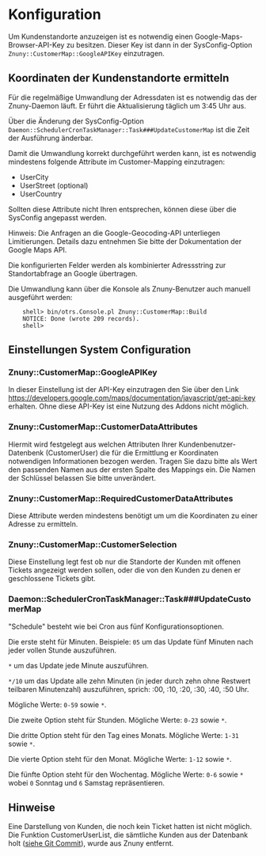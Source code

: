 # Konfiguration

Um Kundenstandorte anzuzeigen ist es notwendig einen Google-Maps-Browser-API-Key zu besitzen.
Dieser Key ist dann in der SysConfig-Option `Znuny::CustomerMap::GoogleAPIKey` einzutragen.

## Koordinaten der Kundenstandorte ermitteln

Für die regelmäßige Umwandlung der Adressdaten ist es notwendig das der Znuny-Daemon läuft. Er führt die Aktualisierung täglich um 3:45 Uhr aus.

Über die Änderung der SysConfig-Option `Daemon::SchedulerCronTaskManager::Task###UpdateCustomerMap` ist die Zeit der Ausführung änderbar.

Damit die Umwandlung korrekt durchgeführt werden kann, ist es notwendig
mindestens folgende Attribute im Customer-Mapping einzutragen:

 - UserCity
 - UserStreet (optional)
 - UserCountry

Sollten diese Attribute nicht Ihren entsprechen, können diese über die SysConfig angepasst werden.

Hinweis:
Die Anfragen an die Google-Geocoding-API unterliegen Limitierungen. Details dazu entnehmen Sie bitte der Dokumentation der Google Maps API.

Die konfigurierten Felder werden als kombinierter Adressstring zur Standortabfrage an Google übertragen.

Die Umwandlung kann über die Konsole als Znuny-Benutzer auch manuell ausgeführt werden:

```
    shell> bin/otrs.Console.pl Znuny::CustomerMap::Build
    NOTICE: Done (wrote 209 records).
    shell>
```

## Einstellungen System Configuration

### Znuny::CustomerMap::GoogleAPIKey
In dieser Einstellung ist der API-Key einzutragen den Sie über den Link https://developers.google.com/maps/documentation/javascript/get-api-key erhalten. Ohne diese API-Key ist eine Nutzung des Addons nicht möglich.

### Znuny::CustomerMap::CustomerDataAttributes
Hiermit wird festgelegt aus welchen Attributen Ihrer Kundenbenutzer-Datenbenk (CustomerUser) die für die Ermittlung er Koordinaten notwendigen Informationen bezogen werden. Tragen Sie dazu bitte als Wert den passenden Namen aus der ersten Spalte des Mappings ein. Die Namen der Schlüssel belassen Sie bitte unverändert.

### Znuny::CustomerMap::RequiredCustomerDataAttributes
Diese Attribute werden mindestens benötigt um um die Koordinaten zu einer Adresse zu ermitteln.

### Znuny::CustomerMap::CustomerSelection
Diese Einstellung legt fest ob nur die Standorte der Kunden mit offenen Tickets angezeigt werden sollen, oder die von den Kunden zu denen er geschlossene Tickets gibt.


### Daemon::SchedulerCronTaskManager::Task###UpdateCustomerMap
"Schedule" besteht wie bei Cron aus fünf Konfigurationsoptionen.

Die erste steht für Minuten.
Beispiele:
`05` um das Update fünf Minuten nach jeder vollen Stunde auszuführen.

`*` um das Update jede Minute auszuführen.

`*/10` um das Update alle zehn Minuten (in jeder durch zehn ohne Restwert teilbaren Minutenzahl) auszuführen, sprich: :00, :10, :20, :30, :40, :50 Uhr.

Mögliche Werte: `0-59` sowie `*`.

Die zweite Option steht für Stunden. Mögliche Werte: `0-23` sowie `*`.

Die dritte Option steht für den Tag eines Monats. Mögliche Werte: `1-31` sowie `*`.

Die vierte Option steht für den Monat. Mögliche Werte: `1-12` sowie `*`.

Die fünfte Option steht für den Wochentag. Mögliche Werte: `0-6`  sowie `*` wobei `0` Sonntag und `6` Samstag repräsentieren.

## Hinweise
Eine Darstellung von Kunden, die noch kein Ticket hatten ist nicht möglich. Die Funktion CustomerUserList, die sämtliche Kunden aus der Datenbank holt ([siehe Git Commit](https://github.com/znuny/Znuny/commit/3a59683b3cd8cf5c1008150706d23677116736fc)), wurde aus Znuny entfernt.

